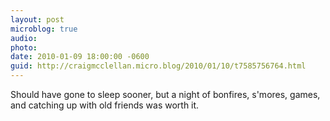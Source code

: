 ```yaml
---
layout: post
microblog: true
audio: 
photo: 
date: 2010-01-09 18:00:00 -0600
guid: http://craigmcclellan.micro.blog/2010/01/10/t7585756764.html
---
```

Should have gone to sleep sooner, but a night of bonfires, s'mores, games, and catching up with old friends was worth it.
